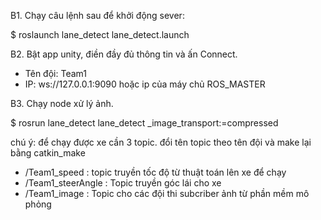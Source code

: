 B1. Chạy câu lệnh sau để khởi động sever:

$ roslaunch lane_detect lane_detect.launch

B2. Bật app unity, điền đầy đủ thông tin và ấn Connect.

- Tên đội: Team1 
- IP: ws://127.0.0.1:9090 hoặc ip của máy chủ ROS_MASTER

B3. Chạy node xử lý ảnh.

$ rosrun lane_detect lane_detect _image_transport:=compressed

chú ý: để chạy được xe cần 3 topic. đổi tên topic theo tên đội và make lại bằng catkin_make
- /Team1_speed : topic truyền tốc độ từ thuật toán lên xe để chạy
- /Team1_steerAngle : Topic truyền góc lái cho xe
- /Team1_image : Topic cho các đội thi subcriber ảnh từ phần mềm mô phỏng
